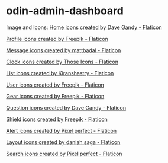 # odin-admin-dashboard


Image and Icons:
<a href="https://www.flaticon.com/free-icons/home" title="home icons">Home icons created by Dave Gandy - Flaticon</a>

<a href="https://www.flaticon.com/free-icons/profile" title="profile icons">Profile icons created by Freepik - Flaticon</a>

<a href="https://www.flaticon.com/free-icons/message" title="message icons">Message icons created by mattbadal - Flaticon</a>

<a href="https://www.flaticon.com/free-icons/clock" title="clock icons">Clock icons created by Those Icons - Flaticon</a>

<a href="https://www.flaticon.com/free-icons/list" title="list icons">List icons created by Kiranshastry - Flaticon</a>

<a href="https://www.flaticon.com/free-icons/user" title="user icons">User icons created by Freepik - Flaticon</a>

<a href="https://www.flaticon.com/free-icons/gear" title="gear icons">Gear icons created by Freepik - Flaticon</a>

<a href="https://www.flaticon.com/free-icons/question" title="question icons">Question icons created by Dave Gandy - Flaticon</a>

<a href="https://www.flaticon.com/free-icons/shield" title="shield icons">Shield icons created by Freepik - Flaticon</a>

<a href="https://www.flaticon.com/free-icons/alert" title="alert icons">Alert icons created by Pixel perfect - Flaticon</a>

<a href="https://www.flaticon.com/free-icons/layout" title="layout icons">Layout icons created by daniah saga - Flaticon</a>

<a href="https://www.flaticon.com/free-icons/search" title="search icons">Search icons created by Pixel perfect - Flaticon</a>